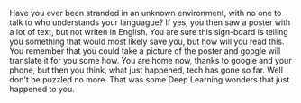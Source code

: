 Have you ever been stranded in an unknown environment, with no one to talk to who understands your languague?
If yes, you then saw a poster with a lot of text, but not writen in English. You are sure this sign-board is telling you something that would most likely save you, but how will you read this.
You remember that you could take a picture of the poster and google will translate it for you some how. 
You are home now, thanks to google and your phone, but then you think, what just happened, tech has gone so far.
Well don't be puzzled no more. That was some Deep Learning wonders that just happened to you.
